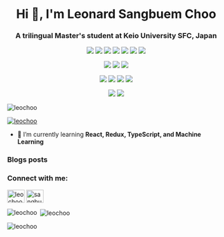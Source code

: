 <!--
**leochoo/leochoo** is a ✨ _special_ ✨ repository because its `README.md` (this file) appears on your GitHub profile.

Here are some ideas to get you started:

- 🔭 I’m currently working on ...
- 🌱 I’m currently learning ...
- 👯 I’m looking to collaborate on ...
- 🤔 I’m looking for help with ...
- 💬 Ask me about ...
- 📫 How to reach me: ...
- 😄 Pronouns: ...
- ⚡ Fun fact: ...
-->

<h1 align="center">Hi 👋, I'm Leonard Sangbuem Choo</h1>
<h3 align="center">A trilingual Master's student at Keio University SFC, Japan</h3>

<p align="center">
    <img src="https://img.shields.io/badge/react-%2320232a.svg?style=for-the-badge&logo=react&logoColor=%2361DAFB">
    <img src="https://img.shields.io/badge/Svelte-%2320232a.svg?style=for-the-badge&logo=svelte">
    <img src="https://img.shields.io/badge/typescript-%2320232a.svg?style=for-the-badge&logo=typescript">
    <img src="https://img.shields.io/badge/nestjs-%2320232a.svg?style=for-the-badge&logo=nestjs&logoColor=D5214B">
    <img src="https://img.shields.io/badge/sass-%2320232a.svg?style=for-the-badge&logo=sass">
    <img src="https://img.shields.io/badge/Vite-%2320232a.svg?style=for-the-badge&logo=vite">
    <img src="https://img.shields.io/badge/jest-%2320232a.svg?style=for-the-badge&logo=jest&logoColor=15C213">
</p>
<p align="center">
    <img src="https://img.shields.io/badge/Python-%2320232a.svg?style=for-the-badge&logo=Python&logoColor=yellow">
    <img src="https://img.shields.io/badge/flask-%2320232a.svg?style=for-the-badge&logo=flask">
    <img src="https://img.shields.io/badge/firebase-%2320232a.svg?style=for-the-badge&logo=firebase">
</p>

<p align="center">
    <img src="https://img.shields.io/badge/adobe_photoshop-%2320232a.svg?style=for-the-badge&logo=adobephotoshop">
    <img src="https://img.shields.io/badge/adobe_illustrator-%2320232a.svg?style=for-the-badge&logo=adobeillustrator">
    <img src="https://img.shields.io/badge/figma-%2320232a.svg?style=for-the-badge&logo=figma">
    <img src="https://img.shields.io/badge/adobe_xd-%2320232a.svg?style=for-the-badge&logo=adobexd">
</p>

<p align="center">
    <img src="https://img.shields.io/badge/swift-%2320232a.svg?style=for-the-badge&logo=swift">
    <img src="https://img.shields.io/badge/arduino-%2320232a.svg?style=for-the-badge&logo=arduino">
</p>


<p align="left"> <img src="https://komarev.com/ghpvc/?username=leochoo&label=Profile%20views&color=0e75b6&style=flat" alt="leochoo" /> </p>

<p align="left"> <a href="https://github.com/ryo-ma/github-profile-trophy"><img src="https://github-profile-trophy.vercel.app/?username=leochoo" alt="leochoo" /></a> </p>

- 🌱 I’m currently learning **React, Redux, TypeScript, and Machine Learning**

### Blogs posts

<!-- BLOG-POST-LIST:START -->
<!-- BLOG-POST-LIST:END -->

<h3 align="left">Connect with me:</h3>
<p align="left">
<a href="https://dev.to/leochoo" target="blank"><img align="center" src="https://cdn.jsdelivr.net/npm/simple-icons@3.0.1/icons/dev-dot-to.svg" alt="leochoo" height="30" width="40" /></a>
<a href="https://linkedin.com/in/sangbuemchoo" target="blank"><img align="center" src="https://raw.githubusercontent.com/rahuldkjain/github-profile-readme-generator/master/src/images/icons/Social/linked-in-alt.svg" alt="sangbuemchoo" height="30" width="40" /></a>
</p>

<p><img align="left" src="https://github-readme-stats.vercel.app/api/top-langs?username=leochoo&show_icons=true&locale=en&layout=compact" alt="leochoo" /></p>

<p>&nbsp;<img align="center" src="https://github-readme-stats.vercel.app/api?username=leochoo&show_icons=true&locale=en" alt="leochoo" /></p>

<p><img align="center" src="https://github-readme-streak-stats.herokuapp.com/?user=leochoo&" alt="leochoo" /></p>
